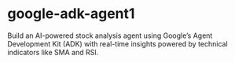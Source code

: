 # google-adk-agent1
Build an AI-powered stock analysis agent using Google’s Agent Development Kit (ADK) with real-time insights powered by technical indicators like SMA and RSI.
